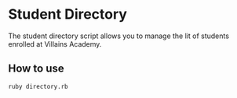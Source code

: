 # Student Directory #

The student directory script allows you to manage the lit of students enrolled
at Villains Academy.

## How to use ##

```shell
ruby directory.rb
```

